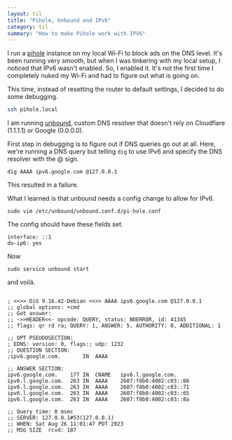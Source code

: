 ```yaml
---
layout: til
title: "Pihole, Unbound and IPv6"
category: til
summary: "How to make Pihole work with IPV6"
---
```


I run a [pihole](https://pi-hole.net/) instance on my local Wi-Fi to block ads on the DNS level.
It's been running very smooth, but when I was tinkering with my local setup, I noticed
that IPv6 wasn't enabled. So, I enabled it. It's not the first time I completely nuked my Wi-Fi 
and had to figure out what is going on.

This time, instead of resetting the router to default settings, I decided to do some debugging.

```bash
ssh pihole.local
```

I am running [unbound](https://unbound.docs.nlnetlabs.nl/en/latest/use-cases/home-resolver.html),
custom DNS resolver that doesn't rely on Cloudflare (1.1.1.1) or Google (0.0.0.0).

First step in debugging is to figure out if DNS queries go out at all.
Here, we're running a DNS query but telling `dig` to use IPv6 and specify the DNS resolver with the @ sign.
```
dig AAAA ipv6.google.com @127.0.0.1
```


This resulted in a failure. 

What I learned is that unbound needs a config change to allow for IPv6.

```
sudo vim /etc/unbound/unbound.conf.d/pi-hole.conf
```

The config should have these fields set.

```
interface: ::1
do-ip6: yes
```
Now
```
sudo service unbound start
```

and voilá.
```

; <<>> DiG 9.16.42-Debian <<>> AAAA ipv6.google.com @127.0.0.1
;; global options: +cmd
;; Got answer:
;; ->>HEADER<<- opcode: QUERY, status: NOERROR, id: 41345
;; flags: qr rd ra; QUERY: 1, ANSWER: 5, AUTHORITY: 0, ADDITIONAL: 1

;; OPT PSEUDOSECTION:
; EDNS: version: 0, flags:; udp: 1232
;; QUESTION SECTION:
;ipv6.google.com.		IN	AAAA

;; ANSWER SECTION:
ipv6.google.com.	177	IN	CNAME	ipv6.l.google.com.
ipv6.l.google.com.	263	IN	AAAA	2607:f8b0:4002:c03::66
ipv6.l.google.com.	263	IN	AAAA	2607:f8b0:4002:c03::71
ipv6.l.google.com.	263	IN	AAAA	2607:f8b0:4002:c03::65
ipv6.l.google.com.	263	IN	AAAA	2607:f8b0:4002:c03::8a

;; Query time: 0 msec
;; SERVER: 127.0.0.1#53(127.0.0.1)
;; WHEN: Sat Aug 26 11:01:47 PDT 2023
;; MSG SIZE  rcvd: 187
```
